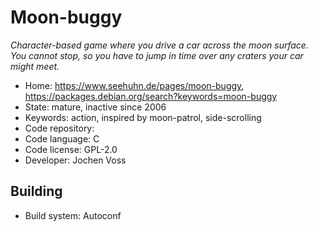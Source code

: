 # Moon-buggy

_Character-based game where you drive a car across the moon surface. You cannot stop, so you have to jump in time over any craters your car might meet._

- Home: https://www.seehuhn.de/pages/moon-buggy, https://packages.debian.org/search?keywords=moon-buggy
- State: mature, inactive since 2006
- Keywords: action, inspired by moon-patrol, side-scrolling
- Code repository: 
- Code language: C
- Code license: GPL-2.0
- Developer: Jochen Voss

## Building

- Build system: Autoconf